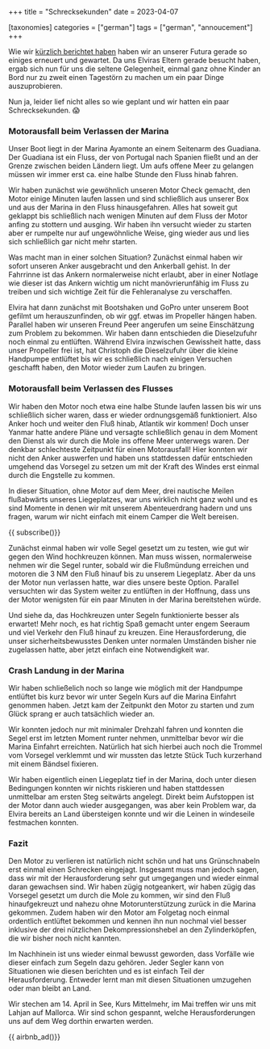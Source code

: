 +++
title = "Schrecksekunden"
date = 2023-04-07

[taxonomies]
categories = ["german"]
tags = ["german", "annoucement"]
+++


Wie wir [kürzlich berichtet haben](/winterprojekte) haben wir an unserer Futura gerade so einiges erneuert und gewartet. Da uns Elviras Eltern gerade besucht haben, ergab sich nun für uns die seltene Gelegenheit, einmal ganz ohne Kinder an Bord nur zu zweit einen Tagestörn zu machen um ein paar Dinge auszuprobieren.

Nun ja, leider lief nicht alles so wie geplant und wir hatten ein paar Schrecksekunden. 😱

<!-- more -->

### Motorausfall beim Verlassen der Marina

Unser Boot liegt in der Marina Ayamonte an einem Seitenarm des Guadiana. Der Guadiana ist ein Fluss, der von Portugal nach Spanien fließt und an der Grenze zwischen beiden Ländern liegt. Um aufs offene Meer zu gelangen müssen wir immer erst ca. eine halbe Stunde den Fluss hinab fahren.

Wir haben zunächst wie gewöhnlich unseren Motor Check gemacht, den Motor einige Minuten laufen lassen und sind schließlich aus unserer Box und aus der Marina in den Fluss hinausgefahren. Alles hat soweit gut geklappt bis schließlich nach wenigen Minuten auf dem Fluss der Motor anfing zu stottern und ausging. Wir haben ihn versucht wieder zu starten aber er rumpelte nur auf ungewöhnliche Weise, ging wieder aus und lies sich schließlich gar nicht mehr starten.

Was macht man in einer solchen Situation? Zunächst einmal haben wir sofort unseren Anker ausgebracht und den Ankerball gehist. In der Fahrrinne ist das Ankern normalerweise nicht erlaubt, aber in einer Notlage wie dieser ist das Ankern wichtig um nicht manövrierunfähig im Fluss zu treiben und sich wichtige Zeit für die Fehleranalyse zu verschaffen. 

Elvira hat dann zunächst mit Bootshaken und GoPro unter unserem Boot gefilmt um herauszunfinden, ob wir ggf. etwas im Propeller hängen haben. Parallel haben wir unseren Freund Peer angerufen um seine Einschätzung zum Problem zu bekommen. Wir haben dann entschieden die Dieselzufuhr noch einmal zu entlüften. Während Elvira inzwischen Gewissheit hatte, dass unser Propeller frei ist, hat Christoph die Dieselzufuhr über die kleine Handpumpe entlüftet bis wir es schließlich nach einigen Versuchen geschafft haben, den Motor wieder zum Laufen zu bringen.


### Motorausfall beim Verlassen des Flusses

Wir haben den Motor noch etwa eine halbe Stunde laufen lassen bis wir uns schließlich sicher waren, dass er wieder ordnungsgemäß funktioniert. Also Anker hoch und weiter den Fluß hinab, Atlantik wir kommen! Doch unser Yanmar hatte andere Pläne und versagte schließlich genau in dem Moment den Dienst als wir durch die Mole ins offene Meer unterwegs waren. Der denkbar schlechteste Zeitpunkt für einen Motorausfall! Hier konnten wir nicht den Anker auswerfen und haben uns stattdessen dafür entschieden umgehend das Vorsegel zu setzen um mit der Kraft des Windes erst einmal durch die Engstelle zu kommen.

In dieser Situation, ohne Motor auf dem Meer, drei nautische Meilen flußabwärts unseres Liegeplatzes, war uns wirklich nicht ganz wohl und es sind Momente in denen wir mit unserem Abenteuerdrang hadern und uns fragen, warum wir nicht einfach mit einem Camper die Welt bereisen.

{{ subscribe()}}

Zunächst einmal haben wir volle Segel gesetzt um zu testen, wie gut wir gegen den Wind hochkreuzen können. Man muss wissen, normalerweise nehmen wir die Segel runter, sobald wir die Flußmündung erreichen und motoren die 3 NM den Fluß hinauf bis zu unserem Liegeplatz. Aber da uns der Motor nun verlassen hatte, war dies unsere beste Option. Parallel versuchten wir das System weiter zu entlüften in der Hoffnung, dass uns der Motor wenigsten für ein paar Minuten in der Marina bereitstehen würde.

Und siehe da, das Hochkreuzen unter Segeln funktionierte besser als erwartet! Mehr noch, es hat richtig Spaß gemacht unter engem Seeraum und viel Verkehr den Fluß hinauf zu kreuzen. Eine Herausforderung, die unser sicherheitsbewusstes Denken unter normalen Umständen bisher nie zugelassen hatte, aber jetzt einfach eine Notwendigkeit war.

### Crash Landung in der Marina

Wir haben schließelich noch so lange wie möglich mit der Handpumpe entlüftet bis kurz bevor wir unter Segeln Kurs auf die Marina Einfahrt genommen haben. Jetzt kam der Zeitpunkt den Motor zu starten und zum Glück sprang er auch tatsächlich wieder an.

Wir konnten jedoch nur mit minimaler Drehzahl fahren und konnten die Segel erst im letzten Moment runter nehmen, unmittelbar bevor wir die Marina Einfahrt erreichten. Natürlich hat sich hierbei auch noch die Trommel vom Vorsegel verklemmt und wir mussten das letzte Stück Tuch kurzerhand mit einem Bändsel fixieren.

Wir haben eigentlich einen Liegeplatz tief in der Marina, doch unter diesen Bedingungen konnten wir nichts riskieren und haben stattdessen unmittelbar am ersten Steg seitwärts angelegt. Direkt beim Aufstoppen ist der Motor dann auch wieder ausgegangen, was aber kein Problem war, da Elvira bereits an Land übersteigen konnte und wir die Leinen in windeseile festmachen konnten.

### Fazit

Den Motor zu verlieren ist natürlich nicht schön und hat uns Grünschnabeln erst einmal einen Schrecken eingejagt. Insgesamt muss man jedoch sagen, dass wir mit der Herausforderung sehr gut umgegangen und wieder einmal daran gewachsen sind. Wir haben zügig notgeankert, wir haben zügig das Vorsegel gesetzt um durch die Mole zu kommen, wir sind den Fluß hinaufgekreuzt und nahezu ohne Motorunterstützung zurück in die Marina gekommen. Zudem haben wir den Motor am Folgetag noch einmal ordentlich entlüftet bekommen und kennen ihn nun nochmal viel besser inklusive der drei nützlichen Dekompressionshebel an den Zylinderköpfen, die wir bisher noch nicht kannten.

Im Nachhinein ist uns wieder einmal bewusst geworden, dass Vorfälle wie dieser einfach zum Segeln dazu gehören. Jeder Segler kann von Situationen wie diesen berichten und es ist einfach Teil der Herausforderung. Entweder lernt man mit diesen Situationen umzugehen oder man bleibt an Land.

Wir stechen am 14. April in See, Kurs Mittelmehr, im Mai treffen wir uns mit Lahjan auf Mallorca. Wir sind schon gespannt, welche Herausforderungen uns auf dem Weg dorthin erwarten werden.


{{ airbnb_ad()}}

